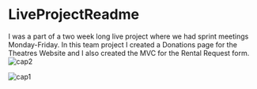 # LiveProjectReadme
I was a part of a two week long live project where we had sprint meetings Monday-Friday.
In this team project I created a Donations page for the Theatres Website and I also created the MVC for the Rental Request form.
![cap2](https://user-images.githubusercontent.com/74997705/123329654-e6d72b80-d4f1-11eb-95a5-7147cab06bdf.PNG)

![cap1](https://user-images.githubusercontent.com/74997705/123329644-e343a480-d4f1-11eb-9ce3-a1fa683a97e1.PNG)
